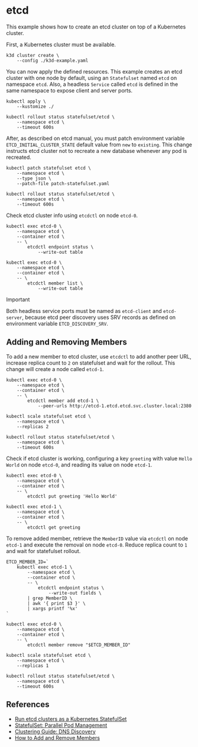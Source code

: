 # etcd

This example shows how to create an etcd cluster on top of a Kubernetes cluster.

First, a Kubernetes cluster must be available.

```
k3d cluster create \
    --config ./k3d-example.yaml
```

You can now apply the defined resources. This example creates an etcd cluster
with one node by default, using an `Statefulset` named `etcd` on namespace
`etcd`. Also, a headless `Service` called `etcd` is defined in the same
namespace to expose client and server ports.

```
kubectl apply \
    --kustomize ./

kubectl rollout status statefulset/etcd \
    --namespace etcd \
    --timeout 600s
```

After, as described on etcd manual, you must patch environment variable
`ETCD_INITIAL_CLUSTER_STATE` default value from `new` to `existing`. This change
instructs etcd cluster not to recreate a new database whenever any pod is
recreated.

```
kubectl patch statefulset etcd \
    --namespace etcd \
    --type json \
    --patch-file patch-statefulset.yaml

kubectl rollout status statefulset/etcd \
    --namespace etcd \
    --timeout 600s
```

Check etcd cluster info using `etcdctl` on node `etcd-0`.

```
kubectl exec etcd-0 \
    --namespace etcd \
    --container etcd \
    -- \
        etcdctl endpoint status \
            --write-out table

kubectl exec etcd-0 \
    --namespace etcd \
    --container etcd \
    -- \
        etcdctl member list \
            --write-out table
```

> [!IMPORTANT]
> Both headless service ports must be named as `etcd-client` and `etcd-server`,
> because etcd peer discovery uses SRV records as defined on environment
> variable `ETCD_DISCOVERY_SRV`.

## Adding and Removing Members

To add a new member to etcd cluster, use `etcdctl` to add another peer URL,
increase replica count to `2` on statefulset and wait for the rollout. This
change will create a node called `etcd-1`.

```
kubectl exec etcd-0 \
    --namespace etcd \
    --container etcd \
    -- \
        etcdctl member add etcd-1 \
            --peer-urls http://etcd-1.etcd.etcd.svc.cluster.local:2380

kubectl scale statefulset etcd \
    --namespace etcd \
    --replicas 2

kubectl rollout status statefulset/etcd \
    --namespace etcd \
    --timeout 600s
```

Check if etcd cluster is working, configuring a key `greeting` with value `Hello
World` on node `etcd-0`, and reading its value on node `etcd-1`.

```
kubectl exec etcd-0 \
    --namespace etcd \
    --container etcd \
    -- \
        etcdctl put greeting 'Hello World'

kubectl exec etcd-1 \
    --namespace etcd \
    --container etcd \
    -- \
        etcdctl get greeting
```

To remove added member, retrieve the `MemberID` value via `etcdctl` on node
`etcd-1` and execute the removal on node `etcd-0`. Reduce replica count to `1`
and wait for statefulset rollout.

```
ETCD_MEMBER_ID=`
    kubectl exec etcd-1 \
        --namespace etcd \
        --container etcd \
        -- \
            etcdctl endpoint status \
                --write-out fields \
        | grep MemberID \
        | awk '{ print $3 }' \
        | xargs printf '%x'
`

kubectl exec etcd-0 \
    --namespace etcd \
    --container etcd \
    -- \
        etcdctl member remove "$ETCD_MEMBER_ID"

kubectl scale statefulset etcd \
    --namespace etcd \
    --replicas 1

kubectl rollout status statefulset/etcd \
    --namespace etcd \
    --timeout 600s
```

## References

* [Run etcd clusters as a Kubernetes StatefulSet](https://etcd.io/docs/v3.5/op-guide/kubernetes/)
* [StatefulSet: Parallel Pod Management](https://kubernetes.io/docs/concepts/workloads/controllers/statefulset/#parallel-pod-management)
* [Clustering Guide: DNS Discovery](https://etcd.io/docs/v3.5/op-guide/clustering/#dns-discovery)
* [How to Add and Remove Members](https://etcd.io/docs/v3.5/tutorials/how-to-deal-with-membership/)
